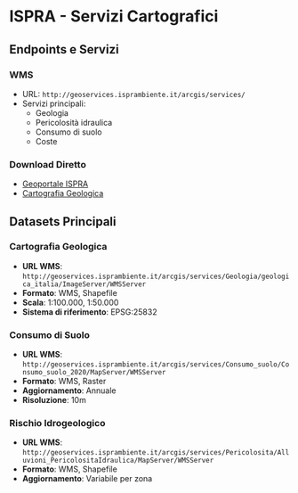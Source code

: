 # ISPRA - Servizi Cartografici

## Endpoints e Servizi

### WMS
- URL: `http://geoservices.isprambiente.it/arcgis/services/`
- Servizi principali:
  - Geologia
  - Pericolosità idraulica
  - Consumo di suolo
  - Coste

### Download Diretto
- [Geoportale ISPRA](http://www.sinanet.isprambiente.it/it/sia-ispra/download-mais)
- [Cartografia Geologica](https://www.isprambiente.gov.it/it/servizi/carta-geologica-ditalia)

## Datasets Principali

### Cartografia Geologica
- **URL WMS**: `http://geoservices.isprambiente.it/arcgis/services/Geologia/geologica_italia/ImageServer/WMSServer`
- **Formato**: WMS, Shapefile
- **Scala**: 1:100.000, 1:50.000
- **Sistema di riferimento**: EPSG:25832

### Consumo di Suolo
- **URL WMS**: `http://geoservices.isprambiente.it/arcgis/services/Consumo_suolo/Consumo_suolo_2020/MapServer/WMSServer`
- **Formato**: WMS, Raster
- **Aggiornamento**: Annuale
- **Risoluzione**: 10m

### Rischio Idrogeologico
- **URL WMS**: `http://geoservices.isprambiente.it/arcgis/services/Pericolosita/Alluvioni_PericolositaIdraulica/MapServer/WMSServer`
- **Formato**: WMS, Shapefile
- **Aggiornamento**: Variabile per zona
